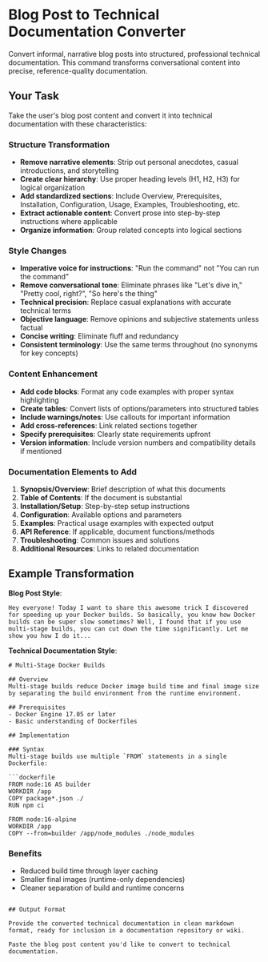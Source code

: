 # Blog Post to Technical Documentation Converter

Convert informal, narrative blog posts into structured, professional technical documentation. This command transforms conversational content into precise, reference-quality documentation.

## Your Task

Take the user's blog post content and convert it into technical documentation with these characteristics:

### Structure Transformation

- **Remove narrative elements**: Strip out personal anecdotes, casual introductions, and storytelling
- **Create clear hierarchy**: Use proper heading levels (H1, H2, H3) for logical organization
- **Add standardized sections**: Include Overview, Prerequisites, Installation, Configuration, Usage, Examples, Troubleshooting, etc.
- **Extract actionable content**: Convert prose into step-by-step instructions where applicable
- **Organize information**: Group related concepts into logical sections

### Style Changes

- **Imperative voice for instructions**: "Run the command" not "You can run the command"
- **Remove conversational tone**: Eliminate phrases like "Let's dive in," "Pretty cool, right?", "So here's the thing"
- **Technical precision**: Replace casual explanations with accurate technical terms
- **Objective language**: Remove opinions and subjective statements unless factual
- **Concise writing**: Eliminate fluff and redundancy
- **Consistent terminology**: Use the same terms throughout (no synonyms for key concepts)

### Content Enhancement

- **Add code blocks**: Format any code examples with proper syntax highlighting
- **Create tables**: Convert lists of options/parameters into structured tables
- **Include warnings/notes**: Use callouts for important information
- **Add cross-references**: Link related sections together
- **Specify prerequisites**: Clearly state requirements upfront
- **Version information**: Include version numbers and compatibility details if mentioned

### Documentation Elements to Add

1. **Synopsis/Overview**: Brief description of what this documents
2. **Table of Contents**: If the document is substantial
3. **Installation/Setup**: Step-by-step setup instructions
4. **Configuration**: Available options and parameters
5. **Examples**: Practical usage examples with expected output
6. **API Reference**: If applicable, document functions/methods
7. **Troubleshooting**: Common issues and solutions
8. **Additional Resources**: Links to related documentation

## Example Transformation

**Blog Post Style**:
```
Hey everyone! Today I want to share this awesome trick I discovered for speeding up your Docker builds. So basically, you know how Docker builds can be super slow sometimes? Well, I found that if you use multi-stage builds, you can cut down the time significantly. Let me show you how I do it...
```

**Technical Documentation Style**:
```
# Multi-Stage Docker Builds

## Overview
Multi-stage builds reduce Docker image build time and final image size by separating the build environment from the runtime environment.

## Prerequisites
- Docker Engine 17.05 or later
- Basic understanding of Dockerfiles

## Implementation

### Syntax
Multi-stage builds use multiple `FROM` statements in a single Dockerfile:

```dockerfile
FROM node:16 AS builder
WORKDIR /app
COPY package*.json ./
RUN npm ci

FROM node:16-alpine
WORKDIR /app
COPY --from=builder /app/node_modules ./node_modules
```

### Benefits
- Reduced build time through layer caching
- Smaller final images (runtime-only dependencies)
- Cleaner separation of build and runtime concerns
```

## Output Format

Provide the converted technical documentation in clean markdown format, ready for inclusion in a documentation repository or wiki.

Paste the blog post content you'd like to convert to technical documentation.
